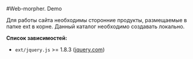#Web-morpher. Demo

Для работы сайта необходимы сторонние продукты, размещаемые в папке ext в корне. Данный каталог необходимо создавать локально.

**Список зависимостей:**

  - `ext/jquery.js` >= 1.8.3 ([jquery.com](http://jquery.com/))
